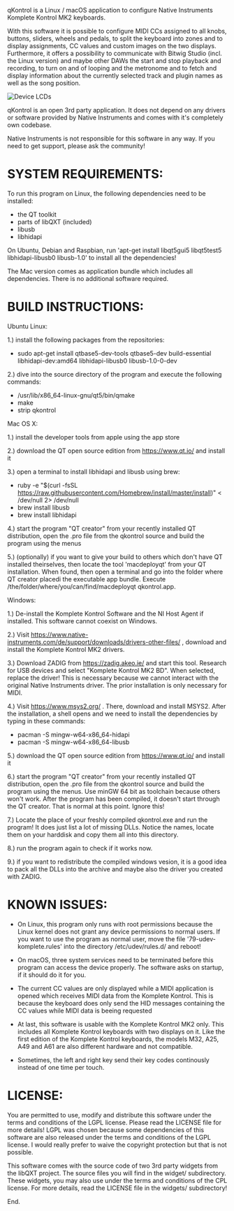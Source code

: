 qKontrol is a Linux / macOS application to configure Native Instruments Komplete Kontrol MK2 keyboards.

With this software it is possible to configure MIDI CCs assigned to all knobs, buttons, sliders, wheels and pedals, to split the keyboard into zones and to display assignments, CC values and custom images on the two displays. Furthermore, it offers a possibility to communicate with Bitwig Studio (incl. the Linux version) and maybe other DAWs the start and stop playback and recording, to turn on and of looping and the metronome and to fetch and display information about the currently selected track and plugin names as well as the song position.

![Device LCDs](https://raw.githubusercontent.com/GoaSkin/qKontrol/master/images/lcd.png)

qKontrol is an open 3rd party application. It does not depend on any drivers or software provided by Native Instruments
and comes with it's completely own codebase.

Native Instruments is not responsible for this software in any way. If you need to get support, please ask the community!


SYSTEM REQUIREMENTS:
====================

To run this program on Linux, the following dependencies need to be installed:

- the QT toolkit
- parts of libQXT (included)
- libusb
- libhidapi

On Ubuntu, Debian and Raspbian, run 'apt-get install libqt5gui5 libqt5test5 libhidapi-libusb0 libusb-1.0' to install all the dependencies!

The Mac version comes as application bundle which includes all dependencies. There is no additional software required.


BUILD INSTRUCTIONS:
===================

Ubuntu Linux:

1.) install the following packages from the repositories:

- sudo apt-get install qtbase5-dev-tools qtbase5-dev build-essential libhidapi-dev:amd64 libhidapi-libusb0 libusb-1.0-0-dev

2.) dive into the source directory of the program and execute the following commands:

- /usr/lib/x86_64-linux-gnu/qt5/bin/qmake
- make
- strip qkontrol


Mac OS X:

1.) install the developer tools from apple using the app store

2.) download the QT open source edition from https://www.qt.io/ and install it

3.) open a terminal to install libhidapi and libusb using brew:

- ruby -e "$(curl -fsSL https://raw.githubusercontent.com/Homebrew/install/master/install)" < /dev/null 2> /dev/null
- brew install libusb
- brew install libhidapi

4.) start the program "QT creator" from your recently installed QT distribution, open the .pro file from the qkontrol source
    and build the program using the menus

5.) (optionally) if you want to give your build to others which don't have QT installed theirselves, then locate the tool
    'macdeployqt' from your QT installation. When found, then open a terminal and go into the folder where QT creator placedi
    the executable app bundle. Execute /the/folder/where/you/can/find/macdeployqt qkontrol.app. 

Windows:

1.) De-install the Komplete Kontrol Software and the NI Host Agent if installed. This software cannot coexist on Windows.

2.) Visit https://www.native-instruments.com/de/support/downloads/drivers-other-files/ , download and install the Komplete
    Kontrol MK2 drivers.

3.) Download ZADIG from https://zadig.akeo.ie/ and start this tool. Research for USB devices and select
    "Komplete Kontrol MK2 BD". When selected, replace the driver! This is necessary because we cannot interact with the
    original Native Instruments driver. The prior installation is only necessary for MIDI.

4.) Visit https://www.msys2.org/ . There, download and install MSYS2. After the installation,
    a shell opens and we need to    install  the dependencies by typing in these commands:

- pacman -S mingw-w64-x86_64-hidapi
- pacman -S mingw-w64-x86_64-libusb

5.) download the QT open source edition from https://www.qt.io/ and install it

6.) start the program "QT creator" from your recently installed QT distribution, open the .pro file from the qkontrol source
    and build the program using the menus. Use minGW 64 bit as toolchain because others won't work. After the program has been
    compiled, it doesn't start through the QT creator. That is normal at this point. Ignore this!

7.) Locate the place of your freshly compiled qkontrol.exe and run the program!
    It does just list a lot of missing DLLs. Notice the names, locate them on your harddisk and copy them all into this directory.

8.) run the program again to check if it works now.

9.) if you want to redistribute the compiled windows vesion, it is a good idea to pack all the DLLs into the archive and maybe also the driver you created with ZADIG.
    
   
KNOWN ISSUES:
=============

- On Linux, this program only runs with root permissions because the Linux kernel does not grant any device permissions
  to normal users. If you want to use the program as normal user, move the file '79-udev-komplete.rules' into the directory
  /etc/udev/rules.d/ and reboot!

- On macOS, three system services need to be terminated before this program can access the device properly.
  The software asks on startup, if it should do it for you.

- The current CC values are only displayed while a MIDI application is opened which receives MIDI data from the
  Komplete Kontrol. This is because the keyboard does only send the HID messages containing the CC values while
  MIDI data is beeing requested

- At last, this software is usable with the Komplete Kontrol MK2 only. This includes all Komplete Kontrol keyboards
  with two displays on it. Like the first edition of the Komplete Kontrol keyboards, the models M32, A25, A49 and A61
  are also different hardware and not compatible.

- Sometimes, the left and right key send their key codes continously instead of one time per touch.

LICENSE:
========

You are permitted to use, modify and distribute this software under the terms and conditions of the LGPL license.
Please read the LICENSE file for more details! LGPL was chosen because some dependencies of this software are
also released under the terms and conditions of the LGPL license. I would really prefer to waive the copyright
protection but that is not possible.

This software comes with the source code of two 3rd party widgets from the libQXT project. The source files you
will find in the widget/ subdirectory. These widgets, you may also use under the terms and conditions of the 
CPL license. For more details, read the LICENSE file in the widgets/ subdirectory!

End.
